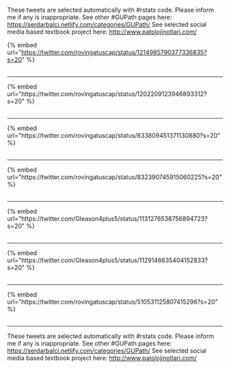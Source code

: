 

These tweets are selected automatically with #rstats code. Please inform me if any is inappropriate.
See other #GUPath pages here: https://serdarbalci.netlify.com/categories/GUPath/ 
See selected social media based textbook project here: http://www.patolojinotlari.com/

{% embed url="https://twitter.com/rovingatuscap/status/1214985790377336835?s=20" %}<br>
<br>
<hr>
{% embed url="https://twitter.com/rovingatuscap/status/1202209123946893312?s=20" %}<br>
<br>
<hr>
{% embed url="https://twitter.com/rovingatuscap/status/833809451371130880?s=20" %}<br>
<br>
<hr>
{% embed url="https://twitter.com/rovingatuscap/status/832390745915060225?s=20" %}<br>
<br>
<hr>
{% embed url="https://twitter.com/Gleason4plus5/status/1131276538756894723?s=20" %}<br>
<br>
<hr>
{% embed url="https://twitter.com/Gleason4plus5/status/1129146635404152833?s=20" %}<br>
<br>
<hr>
{% embed url="https://twitter.com/rovingatuscap/status/510531125807415296?s=20" %}<br>
<br>
<hr>


These tweets are selected automatically with #rstats code. Please inform me if any is inappropriate.
See other #GUPath pages here: https://serdarbalci.netlify.com/categories/GUPath/ 
See selected social media based textbook project here: http://www.patolojinotlari.com/
